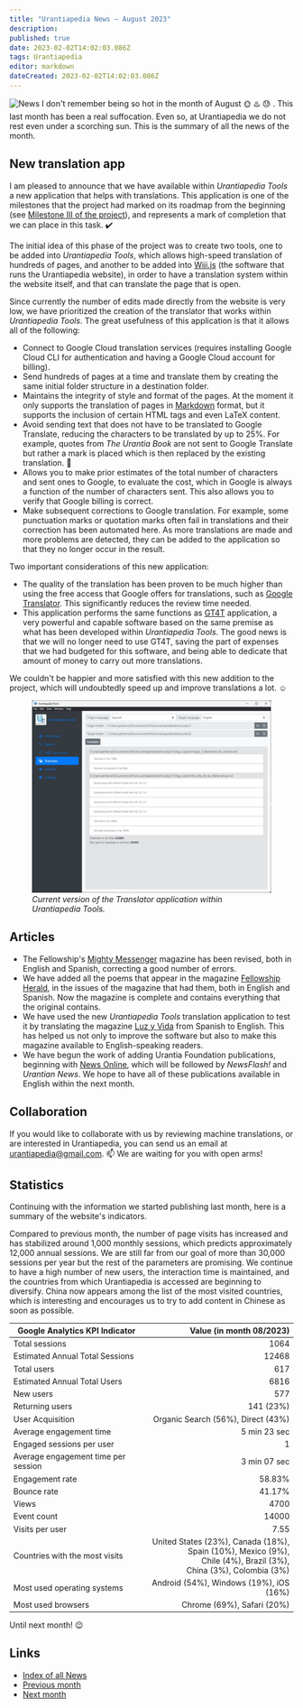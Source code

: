 ```yaml
---
title: "Urantiapedia News — August 2023"
description: 
published: true
date: 2023-02-02T14:02:03.086Z
tags: Urantiapedia
editor: markdown
dateCreated: 2023-02-02T14:02:03.086Z
---
```


<img src="/_assets/svg/icon-news.svg" alt="News" style="width: 80px;"> I don't remember being so hot in the month of August :sun_with_face: :hotsprings: :sweat: . This last month has been a real suffocation. Even so, at Urantiapedia we do not rest even under a scorching sun. This is the summary of all the news of the month.

## New translation app

I am pleased to announce that we have available within _Urantiapedia Tools_ a new application that helps with translations. This application is one of the milestones that the project had marked on its roadmap from the beginning (see [Milestone III of the project](/en/help/phases#milestone-iii-translator)), and represents a mark of completion that we can place in this task. :heavy_check_mark:

The initial idea of ​​this phase of the project was to create two tools, one to be added into _Urantiapedia Tools_, which allows high-speed translation of hundreds of pages, and another to be added into [Wiji.js](https://js.wiki/) (the software that runs the Urantiapedia website), in order to have a translation system within the website itself, and that can translate the page that is open.

Since currently the number of edits made directly from the website is very low, we have prioritized the creation of the translator that works within _Urantiapedia Tools_. The great usefulness of this application is that it allows all of the following:
- Connect to Google Cloud translation services (requires installing Google Cloud CLI for authentication and having a Google Cloud account for billing).
- Send hundreds of pages at a time and translate them by creating the same initial folder structure in a destination folder.
- Maintains the integrity of style and format of the pages. At the moment it only supports the translation of pages in [Markdown](/en/help/markdown) format, but it supports the inclusion of certain HTML tags and even LaTeX content.
- Avoid sending text that does not have to be translated to Google Translate, reducing the characters to be translated by up to 25%. For example, quotes from _The Urantia Book_ are not sent to Google Translate but rather a mark is placed which is then replaced by the existing translation. :clap:
- Allows you to make prior estimates of the total number of characters and sent ones to Google, to evaluate the cost, which in Google is always a function of the number of characters sent. This also allows you to verify that Google billing is correct.
- Make subsequent corrections to Google translation. For example, some punctuation marks or quotation marks often fail in translations and their correction has been automated here. As more translations are made and more problems are detected, they can be added to the application so that they no longer occur in the result.

Two important considerations of this new application:
- The quality of the translation has been proven to be much higher than using the free access that Google offers for translations, such as [Google Translator](https://translate.google.com/). This significantly reduces the review time needed.
- This application performs the same functions as [GT4T](http://gt4t.net/) application, a very powerful and capable software based on the same premise as what has been developed within _Urantiapedia Tools_. The good news is that we will no longer need to use GT4T, saving the part of expenses that we had budgeted for this software, and being able to dedicate that amount of money to carry out more translations.

We couldn't be happier and more satisfied with this new addition to the project, which will undoubtedly speed up and improve translations a lot. :relaxed:

<figure id="Sample_fig_1" class="image urantiapedia">
<img src="/image/uptools_translate.jpg">
<figcaption><em>Current version of the Translator application within Urantiapedia Tools.</em></figcaption>
</figure>

## Articles

* The Fellowship's [Mighty Messenger](/en/index/articles_mighty_messenger) magazine has been revised, both in English and Spanish, correcting a good number of errors.
* We have added all the poems that appear in the magazine [Fellowship Herald](/en/index/articles_herald), in the issues of the magazine that had them, both in English and Spanish. Now the magazine is complete and contains everything that the original contains.
* We have used the new _Urantiapedia Tools_ translation application to test it by translating the magazine [Luz y Vida](/en/index/articles_luz_y_vida) from Spanish to English. This has helped us not only to improve the software but also to make this magazine available to English-speaking readers.
* We have begun the work of adding Urantia Foundation publications, beginning with [News Online](/en/index/articles), which will be followed by _NewsFlash!_ and _Urantian News_. We hope to have all of these publications available in English within the next month.

## Collaboration

If you would like to collaborate with us by reviewing machine translations, or are interested in Urantiapedia, you can send us an email at urantiapedia@gmail.com. :mailbox: We are waiting for you with open arms!

## Statistics

Continuing with the information we started publishing last month, here is a summary of the website's indicators.

Compared to previous month, the number of page visits has increased and has stabilized around 1,000 monthly sessions, which predicts approximately 12,000 annual sessions. We are still far from our goal of more than 30,000 sessions per year but the rest of the parameters are promising. We continue to have a high number of new users, the interaction time is maintained, and the countries from which Urantiapedia is accessed are beginning to diversify. China now appears among the list of the most visited countries, which is interesting and encourages us to try to add content in Chinese as soon as possible.

Google Analytics KPI Indicator | Value (in month 08/2023)
--- | ---:
Total sessions | 1064
Estimated Annual Total Sessions | 12468
Total users | 617
Estimated Annual Total Users | 6816
New users | 577
Returning users | 141 (23%)
User Acquisition | Organic Search (56%), Direct (43%)
Average engagement time | 5 min 23 sec
Engaged sessions per user | 1
Average engagement time per session | 3 min 07 sec
Engagement rate | 58.83%
Bounce rate | 41.17%
Views | 4700
Event count | 14000
Visits per user | 7.55
Countries with the most visits | United States (23%), Canada (18%), <br>Spain (10%), Mexico (9%), <br>Chile (4%), Brazil (3%), <br>China (3%), Colombia (3%)
Most used operating systems | Android (54%), Windows (19%), iOS (16%)
Most used browsers | Chrome (69%), Safari (20%)

Until next month! :wink:

## Links

- [Index of all News](/en/news)
- [Previous month](/en/news/2023/07)
- [Next month](/en/news/2023/09)